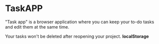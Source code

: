 # TaskAPP
"Task app" is a browser application where you can keep your to-do tasks and edit them at the same time.


Your tasks won't be deleted after reopening your project. **localStorage**
